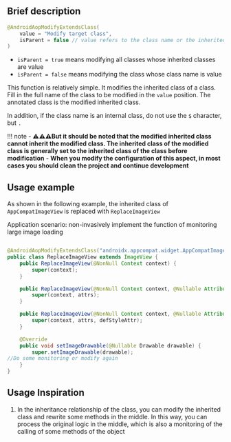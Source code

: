 ## Brief description

```java
@AndroidAopModifyExtendsClass(
    value = "Modify target class",
    isParent = false // value refers to the class name or the inherited class of the class
)
```

- `isParent = true` means modifying all classes whose inherited classes are value
- `isParent = false` means modifying the class whose class name is value

This function is relatively simple. It modifies the inherited class of a class. Fill in the full name of the class to be modified in the ```value``` position. The annotated class is the modified inherited class.

In addition, if the class name is an internal class, do not use the `$` character, but `.`


!!! note
    - **:warning::warning::warning:But it should be noted that the modified inherited class cannot inherit the modified class. The inherited class of the modified class is generally set to the inherited class of the class before modification**
    - **When you modify the configuration of this aspect, in most cases you should clean the project and continue development**


## Usage example

As shown in the following example, the inherited class of ```AppCompatImageView``` is replaced with ```ReplaceImageView```

Application scenario: non-invasively implement the function of monitoring large image loading

```java

@AndroidAopModifyExtendsClass("androidx.appcompat.widget.AppCompatImageView")
public class ReplaceImageView extends ImageView {
    public ReplaceImageView(@NonNull Context context) {
        super(context);
    }

    public ReplaceImageView(@NonNull Context context, @Nullable AttributeSet attrs) {
        super(context, attrs);
    }

    public ReplaceImageView(@NonNull Context context, @Nullable AttributeSet attrs, int defStyleAttr) {
        super(context, attrs, defStyleAttr);
    }

    @Override
    public void setImageDrawable(@Nullable Drawable drawable) {
        super.setImageDrawable(drawable);
//Do some monitoring or modify again
    }
}
```

## Usage Inspiration

1. In the inheritance relationship of the class, you can modify the inherited class and rewrite some methods in the middle. In this way, you can process the original logic in the middle, which is also a monitoring of the calling of some methods of the object